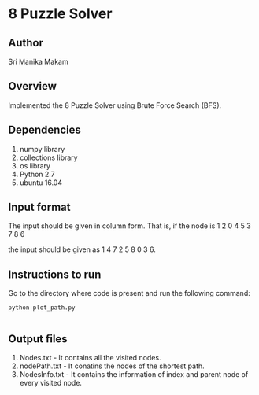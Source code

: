 # 8 Puzzle Solver

## Author

Sri Manika Makam

## Overview

Implemented the 8 Puzzle Solver using Brute Force Search (BFS).

## Dependencies

1. numpy library
2. collections library
3. os library
4. Python 2.7
5. ubuntu 16.04

## Input format

The input should be given in column form. That is, if the node is 
1 2 0 
4 5 3 
7 8 6 

the input should be given as 1 4 7 2 5 8 0 3 6.

## Instructions to run

Go to the directory where code is present and run the following command:

```
python plot_path.py
  
```

## Output files

1. Nodes.txt - It contains all the visited nodes.
2. nodePath.txt - It conatins the nodes of the shortest path.
3. NodesInfo.txt - It contains the information of index and parent node of every visited node. 
